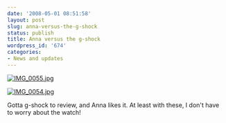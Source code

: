 ```yaml
---
date: '2008-05-01 08:51:58'
layout: post
slug: anna-versus-the-g-shock
status: publish
title: Anna versus the g-shock
wordpress_id: '674'
categories:
- News and updates
---
```


[![IMG_0055.jpg](http://fnord.phfactor.net/wp-photos/thumb.20080501-085158-2.jpg)](http://fnord.phfactor.net/wp-photos/20080501-085158-2.jpg)

[![IMG_0054.jpg](http://fnord.phfactor.net/wp-photos/thumb.20080501-085157-1.jpg)](http://fnord.phfactor.net/wp-photos/20080501-085157-1.jpg)


 Gotta g-shock to review, and Anna likes it. At least with these, I   don't have to worry about the watch!






